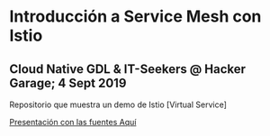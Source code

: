 # Introducción a Service Mesh con Istio
## Cloud Native GDL & IT-Seekers @ Hacker Garage; 4 Sept 2019

Repositorio que muestra un demo de Istio [Virtual Service]

[Presentación con las fuentes Aquí](https://docs.google.com/presentation/d/1QSJk6fvcK-Y1u7zAHAmkiL3O67ImB4KIPWR1-3i2QfY/edit#slide=id.gc6f73a04f_0_46)
